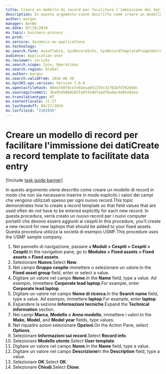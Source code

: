 ```yaml
---
title: Creare un modello di record per facilitare l'immissione dei dati
description: In questo argomento viene descritto come creare un modello di record in modo che non sia necessario inserire in modo esplicito i valori dei campi che vengono utilizzati spesso per ogni nuovo record.
author: margoc
manager: AnnBe
ms.date: 07/29/2019
ms.topic: business-process
ms.prod: ''
ms.service: dynamics-ax-applications
ms.technology: ''
ms.search.form: AssetTable, SysRecordInfo, SysRecordTemplatePromptOnCreate
audience: Application User
ms.reviewer: sericks
ms.search.scope: Core, Operations
ms.search.region: Global
ms.author: margoc
ms.search.validFrom: 2016-06-30
ms.dyn365.ops.version: Version 7.0.0
ms.openlocfilehash: 08ee7d0f0ce7e92eaa85137dcd2761bfd702eb8c
ms.sourcegitcommit: 3ba95d50b8262fa0f43d4faad76adac4d05eb3ea
ms.translationtype: HT
ms.contentlocale: it-IT
ms.lasthandoff: 09/27/2019
ms.locfileid: "2181935"
---
```

# <a name="create-a-record-template-to-facilitate-data-entry"></a><span data-ttu-id="ecbfe-103">Creare un modello di record per facilitare l'immissione dei dati</span><span class="sxs-lookup"><span data-stu-id="ecbfe-103">Create a record template to facilitate data entry</span></span>

[!include [task guide banner](../../includes/task-guide-banner.md)]

<span data-ttu-id="ecbfe-104">In questo argomento viene descritto come creare un modello di record in modo che non sia necessario inserire in modo esplicito i valori dei campi che vengono utilizzati spesso per ogni nuovo record.</span><span class="sxs-lookup"><span data-stu-id="ecbfe-104">This topic demonstrates how to create a record template so that field values that are used often do not have to be entered explicitly for each new record.</span></span> <span data-ttu-id="ecbfe-105">In questa procedura, verrà creato un nuovo record per i nuovi computer portatili che devono essere aggiunti ai cespiti.</span><span class="sxs-lookup"><span data-stu-id="ecbfe-105">In this procedure, you’ll create a new record for new laptops that should be added to your fixed assets.</span></span> <span data-ttu-id="ecbfe-106">Questa procedura utilizza la società di esempio USMF.</span><span class="sxs-lookup"><span data-stu-id="ecbfe-106">This procedure uses the USMF sample company.</span></span>

1. <span data-ttu-id="ecbfe-107">Nel pannello di navigazione, passare a **Moduli > Cespiti > Cespiti > Cespiti**.</span><span class="sxs-lookup"><span data-stu-id="ecbfe-107">In the navigation pane, go to **Modules > Fixed assets > Fixed assets > Fixed assets**.</span></span>
2. <span data-ttu-id="ecbfe-108">Selezionare **Nuovo**.</span><span class="sxs-lookup"><span data-stu-id="ecbfe-108">Select **New**.</span></span>
3. <span data-ttu-id="ecbfe-109">Nel campo **Gruppo cespite** immettere o selezionare un valore.</span><span class="sxs-lookup"><span data-stu-id="ecbfe-109">In the **Fixed asset group** field, enter or select a value.</span></span>
4. <span data-ttu-id="ecbfe-110">Digitare un valore nel campo **Nome**.</span><span class="sxs-lookup"><span data-stu-id="ecbfe-110">In the **Name** field, type a value.</span></span> <span data-ttu-id="ecbfe-111">Ad esempio, immettere **Corporate lead laptop**.</span><span class="sxs-lookup"><span data-stu-id="ecbfe-111">For example, enter **Corporate lead laptop**.</span></span>  
5. <span data-ttu-id="ecbfe-112">Digitare un valore nel campo **Nome di ricerca**.</span><span class="sxs-lookup"><span data-stu-id="ecbfe-112">In the **Search name** field, type a value.</span></span> <span data-ttu-id="ecbfe-113">Ad esempio, immettere **laptop**.</span><span class="sxs-lookup"><span data-stu-id="ecbfe-113">For example, enter **laptop**.</span></span>  
6. <span data-ttu-id="ecbfe-114">Espandere la sezione **Informazioni tecniche**.</span><span class="sxs-lookup"><span data-stu-id="ecbfe-114">Expand the **Technical information** section.</span></span>
7. <span data-ttu-id="ecbfe-115">Nei campi **Marca**, **Modello** e **Anno modello**, immettere i valori.</span><span class="sxs-lookup"><span data-stu-id="ecbfe-115">In the **Make**, **Model**, and **Model year** fields, type values.</span></span>
8. <span data-ttu-id="ecbfe-116">Nel riquadro azioni selezionare **Opzioni**.</span><span class="sxs-lookup"><span data-stu-id="ecbfe-116">On the Action Pane, select **Options**.</span></span>
9. <span data-ttu-id="ecbfe-117">Selezionare **Informazioni sui record**.</span><span class="sxs-lookup"><span data-stu-id="ecbfe-117">Select **Record info**.</span></span>
10. <span data-ttu-id="ecbfe-118">Selezionare **Modello utente**.</span><span class="sxs-lookup"><span data-stu-id="ecbfe-118">Select **User template**.</span></span>
11. <span data-ttu-id="ecbfe-119">Digitare un valore nel campo **Nome**.</span><span class="sxs-lookup"><span data-stu-id="ecbfe-119">In the **Name** field, type a value.</span></span>
12. <span data-ttu-id="ecbfe-120">Digitare un valore nel campo **Descrizione**</span><span class="sxs-lookup"><span data-stu-id="ecbfe-120">In the **Description** field, type a value.</span></span>
13. <span data-ttu-id="ecbfe-121">Selezionare **OK**.</span><span class="sxs-lookup"><span data-stu-id="ecbfe-121">Select **OK**.</span></span>
14. <span data-ttu-id="ecbfe-122">Selezionare **Chiudi**.</span><span class="sxs-lookup"><span data-stu-id="ecbfe-122">Select **Close**.</span></span>

